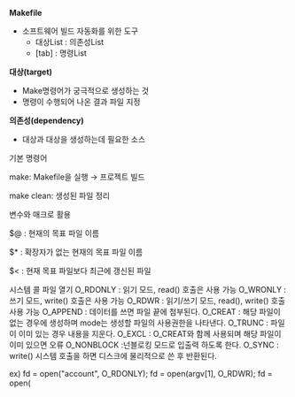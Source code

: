 **Makefile**

- 소프트웨어 빌드 자동화를 위한 도구
    - 대상List : 의존성List
    - [tab]      : 명령List

**대상(target)**

- Make명령어가 궁극적으로 생성하는 것
- 명령이 수행되어 나온 결과 파일 지정

**의존성(dependency)**

- 대상과 대상을 생성하는데 필요한 소스

기본 명령어

make: Makefile을 실행 → 프로젝트 빌드

make clean: 생성된 파일 정리

변수와 매크로 활용

$@ : 현재의 목표 파일 이름

$* : 확장자가 없는 현재의 목표 파일 이름

$< : 현재 목표 파일보다 최근에 갱신된 파일


시스템 콜
    파일 열기
        O_RDONLY : 읽기 모드, read() 호출은 사용 가능
        O_WRONLY : 쓰기 모드, write() 호출은 사용 가능
        O_RDWR : 읽기/쓰기 모드, read(), write() 호출 사용 가능
        O_APPEND : 데이터를 쓰면 파일 끝에 첨부된다.
        O_CREAT : 해당 파일이 없는 경우에 생성하며 mode는 생성할 파일의 사용권한을 나타낸다.
        O_TRUNC : 파일이 이미 있는 경우 내용을 지운다.
        O_EXCL : O_CREAT와 함께 사용되며 해당 파일이 이미 있으면 오류
        O_NONBLOCK :넌블로킹 모드로 입출력 하도록 한다.
        O_SYNC : write() 시스템 호출을 하면 디스크에 물리적으로 쓴 후 반환된다.

        
ex) fd = open("account", O_RDONLY);
    fd = open(argv[1], O_RDWR);
    fd = open(
